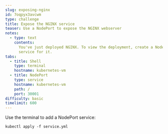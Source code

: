 ```yaml
---
slug: exposing-nginx
id: 7oqpyx3avcwm
type: challenge
title: Expose the NGINX service
teaser: Use a NodePort to expose the NGINX webserver
notes:
  - type: text
    contents:
      You've just deployed NGINX. To view the deployment, create a NodePort
      service for it.
tabs:
  - title: Shell
    type: terminal
    hostname: kubernetes-vm
  - title: NodePort
    type: service
    hostname: kubernetes-vm
    path: /
    port: 30001
difficulty: basic
timelimit: 600
---
```


Use the terminal to add a NodePort service:

```
kubectl apply -f service.yml
```
